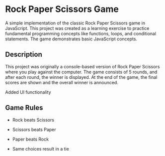 # Rock Paper Scissors Game

A simple implementation of the classic Rock Paper Scissors game in JavaScript. This project was created as a learning exercise to practice fundamental programming concepts like functions, loops, and conditional statements. The game demonstrates basic JavaScript concepts.

## Description

This project was originally a console-based version of Rock Paper Scissors where you play against the computer. The game consists of 5 rounds, and after each round, the winner is displayed. At the end of the game, the final scores are shown and the overall winner is announced.

Added UI functionality

## Game Rules

- Rock beats Scissors

- Scissors beats Paper

- Paper beats Rock

- Same choices result in a tie
